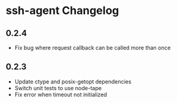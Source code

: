 # ssh-agent Changelog

## 0.2.4
- Fix bug where request callback can be called more than once

## 0.2.3

- Update ctype and posix-getopt dependencies
- Switch unit tests to use node-tape
- Fix error when timeout not initialized
